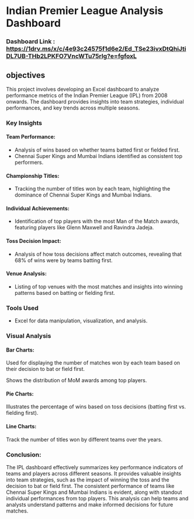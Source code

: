 

# Indian Premier League Analysis Dashboard

### Dashboard Link : https://1drv.ms/x/c/4e93c24575f1d6e2/Ed_TSe23ivxDtQhiJtiDL7UB-THb2LPKFO7VncWTu75rIg?e=fgfoxL

## objectives

This project involves developing an Excel dashboard to analyze performance metrics of the Indian Premier League (IPL) from 2008 onwards. The dashboard provides insights into team strategies, individual performances, and key trends across multiple seasons.


### Key Insights
#### Team Performance:

 - Analysis of wins based on whether teams batted first or fielded first.
- Chennai Super Kings and Mumbai Indians identified as consistent top performers.
#### Championship Titles:

- Tracking the number of titles won by each team, highlighting the dominance of Chennai Super Kings and Mumbai Indians.
#### Individual Achievements:

- Identification of top players with the most Man of the Match awards, featuring players like Glenn Maxwell and Ravindra Jadeja.
#### Toss Decision Impact:

- Analysis of how toss decisions affect match outcomes, revealing that 68% of wins were by teams batting first.
#### Venue Analysis:

- Listing of top venues with the most matches and insights into winning patterns based on batting or fielding first.
### Tools Used
- Excel for data manipulation, visualization, and analysis.
### Visual Analysis
#### Bar Charts:

Used for displaying the number of matches won by each team based on their decision to bat or field first.

Shows the distribution of MoM awards among top players.
#### Pie Charts:

Illustrates the percentage of wins based on toss decisions (batting first vs. fielding first).
#### Line Charts:

Track the number of titles won by different teams over the years.
### Conclusion:
The IPL dashboard effectively summarizes key performance indicators of teams and players across different seasons. It provides valuable insights into team strategies, such as the impact of winning the toss and the decision to bat or field first. The consistent performance of teams like Chennai Super Kings and Mumbai Indians is evident, along with standout individual performances from top players. This analysis can help teams and analysts understand patterns and make informed decisions for future matches.
